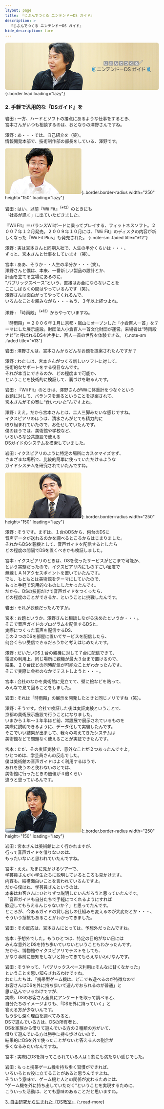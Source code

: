 ```yaml
---
layout: page
title: 『じぶんでつくる ニンテンドーDS ガイド』
description: >
  『じぶんでつくる ニンテンドーDS ガイド』
hide_description: ture
---
```


![](/interviews/jp/nds/kg3j/vol1/img/mainvisual2.jpg){:.border.lead loading="lazy"}

### 2. 手軽で汎用的な『DSガイド』を

岩田
: 一方、ハードとソフトの接点にあるような仕事をするとき、<br>宮本さんがいつも相談するのは、おとなりの澤野さんですね。

澤野
: あ・・・では、自己紹介を（笑）。<br>情報開発本部で、技術制作部の部長をしている、澤野です。

![](/interviews/jp/nds/kg3j/vol1/img/photo4.jpg){:.border.border-radius width="250" height="150" loading="lazy"}

岩田
: はい、以前『Wii Fit』<sup>（※12）</sup>のときにも<br>「社長が訊く」に出ていただきました。

『Wii Fit』＝バランスWiiボードに乗ってプレイする、フィットネスソフト。２００７年１２月発売。２００９年１０月には、『Wii Fit』のディスクの内容が新しくなった『Wii Fit Plus』も発売された。
{:.note-sm .faded title="※12"}

澤野
: 実は宮本さんと同期入社で、人生の半分くらいは・・・、<br>ずっと、宮本さんと仕事をしています（笑）。

宮本
: ああ、そうか・・人生の半分か・・・（笑）。<br>澤野さんと僕は、本来、一番新しい製品の設計とか、<br>計画を立てる立場にあるのに、<br> “パブリックスペース”という、直接はお金にならないことを<br>ここしばらくの間はやっているんです（笑）。<br>澤野さんは面白がってやってくれるんで、<br>いろんなことを頼みながら・・・もう、３年以上経つよね。

澤野
: 「時雨殿」<sup>（※13）</sup>からやっていますね。

「時雨殿」＝２００６年１月に京都・嵐山にオープンした「小倉百人一首」をテーマにした展示施設。財団法人小倉百人一首文化財団が運営。来場者は“時雨殿ナビ”と呼ばれるDSを片手に、百人一首の世界を体験できる。
{:.note-sm .faded title="※13"}

岩田
: 澤野さんは、宮本さんからどんなお題を提案されたんですか？

澤野
: わたしは、宮本さんがつくる新しいソフトに対して、<br>技術的なサポートをする役目なんです。<br>それが本当にできるのか、どの程度まで可能か、<br>ということを技術的に検証して、裏づけを取るんです。

岩田
: 『Wii Fit』のときは、澤野さんがWiiに体重計をつなぐという<br>お題に対して、バランスを測るということを提案されて、<br>宮本さんがその案に“食いついた”んですよね。

澤野
: ええ。だから宮本さんとは、二人三脚みたいな感じですね。<br>イクスピアリのほうは、清水さんがとても精力的に<br>取り組まれていたので、お任せしていたんです。<br>僕のほうでは、美術館や学校など、<br>いろいろな公共施設で使える<br>DSガイドのシステムを模索していました。

岩田
: イクスピアリのように特定の場所にカスタマイズせず、<br>さまざまな場所で、比較的簡単に使っていただけるような<br>ガイドシステムを研究されていたんですね。

![](/interviews/jp/nds/kg3j/vol1/img/photo5.jpg){:.border.border-radius width="250" height="150" loading="lazy"}

澤野
: そうです。まずは、１台のDSから、何台のDSに<br>音声データが送れるのかを調べるところからはじまりました。<br>それからDSを親機として、音声ガイドを配信するとしたら<br>どの程度の間隔でDSを置くべきかも検証しました。

宮本
: イクスピアリのときは、DSを使ったサービスがどこまで可能か、<br>という実験だったので、イクスピアリ内にものすごい密度で<br>無線ＬＡＮアクセスポイントを置いていたんです。<br>でも、もともとは美術館をテーマにしていたので、<br>もっと手軽で汎用的なものにしたかったんです。<br>だから、DSの技術だけで音声ガイドをつくったら、<br>どの程度のことができるか、ということに挑戦したんです。

岩田
: それがお題だったんですか。

宮本
: お題というか、澤野さんと相談しながら決めたというか・・・。<br>そこで音声ガイドのプログラムを配信するDSと、<br>実際につくった音声を配信するDS、<br>この２つのDSを部屋に置いてサービスを配信したら、<br>何台くらい受信できるだろうかと考えはじめたんです。

澤野
: だいたいDS１台の親機に対して７台に配信できて、<br>電波の利用上、同じ場所に親機が最大３台まで置けるので、<br>結果、２０台ほどの同時配信が可能なことがわかったんです。<br>そこで実際に会社のなかでテストしようと・・・。

宮本
: 会社のなかを美術館に見立てて、壁に絵などを貼って、<br>みんなで見て回ることをしました。

岩田
: それは「時雨殿」の展示を開発したときと同じノリですね（笑）。

澤野
: そうです。会社で検証した後は実証実験ということで、<br>京都の美術展示施設で行うことになりました。<br>いまから１年〜１年半ほど前、常設展で展示されているものを<br>実際に説明できるように、データ化して実験したんです。<br>そこでいい結果が出まして、我々の考えてきたシステムは<br>美術館などで問題なく使えることが実証できたんです。

宮本
: ただ、その実証実験で、意外なことが２つあったんですよ。<br>ひとつめは、学芸員さんの反応でした。<br>僕は美術館の音声ガイドはよく利用するほうで、<br>あれを使うのと使わないのとでは、<br>美術館に行ったときの価値が４倍くらい<br>違うと思っているんです。

![](/interviews/jp/nds/kg3j/vol1/img/photo6.jpg){:.border.border-radius width="250" height="150" loading="lazy"}

岩田
: 宮本さんは美術館によく行かれますが、<br>行って音声ガイドを借りないのは、<br>もったいないと思われていたんですね。

宮本
: ええ。たまに見かけるツアーで、<br>学芸員さんが小学生たちに説明しているところも見かけます。<br>内容も、結構面白いことを言われているんですよ。<br>だから僕はね、学芸員さんというのは、<br>本来はお客さんにひとりずつ説明したいんだろうと思っていたんです。<br>「音声ガイドも自分たちで手軽につくれるようにすれば<br>歓迎してもらえるんじゃないか？」と思ってたんです。<br>ところが、今あるガイドの貸し出しの仕組みを変えるのが大変だとか・・・、<br>そういう抵抗もあることがわかってきました。

岩田
: その反応は、宮本さんにとっては、予想外だったんですね。

宮本
: 予想外でした。もうひとつは、特定の目的がない日には<br>みんな意外とDSを持ち歩いていないということもわかったんです。<br>だから、博物館やイクスピアリでテストをしても、<br>かなり事前に告知をしないと持ってきてもらえないわけなんです。

岩田
: そうやって、「パブリックスペース利用はそんなに甘くなかった」<br>ということを思い知らされるわけですね。<br>わたしたちは、「携帯型ゲーム機は、どこでも遊べるのが特徴なので<br>お客さんはDSを外に持ち歩いて遊んでおられるのが普通」と<br>思い込んでいるわけですが、<br>実際、DSのお客さん全員にアンケートを取って調べると、<br>自分たちのイメージよりも、「DSを外に持っていく」と<br>答える方が少ないんです。<br>もう少し深く理由を調べてみると、<br>DSで遊んでいる方は、DSの所有者と、<br>DSを家族から借りて遊んでいる方の２種類の方がいて、<br>借りて遊んでいる方は勝手に持ち歩けないので、<br>結果的にDSを外で使ったことがないと答える人の割合が<br>多くなるみたいなんですね。

宮本
: 実際にDSを持ってこられている人は１割にも満たない感じでした。

岩田
: もっと携帯ゲーム機を持ち歩く習慣ができれば、<br>いろいろとお役に立てることがあると思うんですよね。<br>そういう意味で、ゲーム機と人との関係が変わるためには、<br>“ゲーム機を外に持ち出していただく”ということを実現するために、<br>こういった活動は、とても意味のあることだと思いますね。

[3. 自由研究から生まれた『DS教室』](3.md)
{:.read-more}

